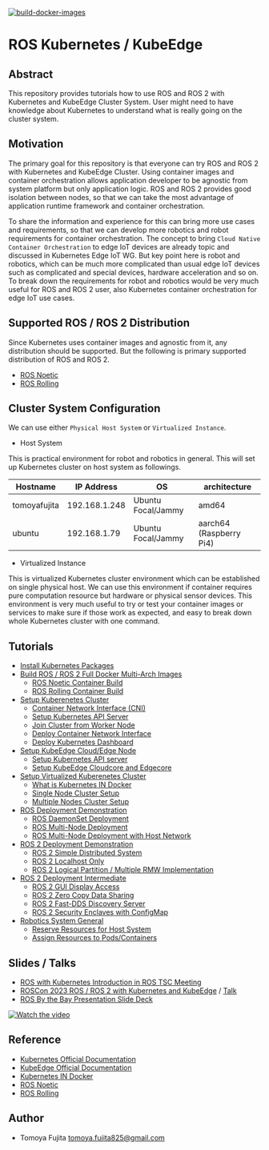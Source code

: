 [![build-docker-images](https://github.com/fujitatomoya/ros_k8s/actions/workflows/build-docker-images.yml/badge.svg)](https://github.com/fujitatomoya/ros_k8s/actions/workflows/build-docker-images.yml)

# ROS Kubernetes / KubeEdge

## Abstract

This repository provides tutorials how to use ROS and ROS 2 with Kubernetes and KubeEdge Cluster System.
User might need to have knowledge about Kubernetes to understand what is really going on the cluster system.

## Motivation

The primary goal for this repository is that everyone can try ROS and ROS 2 with Kubernetes and KubeEdge Cluster.
Using container images and container orchestration allows application developer to be agnostic from system platform but only application logic.
ROS and ROS 2 provides good isolation between nodes, so that we can take the most advantage of application runtime framework and container orchestration.

To share the information and experience for this can bring more use cases and requirements, so that we can develop more robotics and robot requirements for container orchestration.
The concept to bring `Cloud Native Container Orchestration` to edge IoT devices are already topic and discussed in Kubernetes Edge IoT WG.
But key point here is robot and robotics, which can be much more complicated than usual edge IoT devices such as complicated and special devices, hardware acceleration and so on.
To break down the requirements for robot and robotics would be very much useful for ROS and ROS 2 user, also Kubernetes container orchestration for edge IoT use cases.

## Supported ROS / ROS 2 Distribution

Since Kubernetes uses container images and agnostic from it, any distribution should be supported.
But the following is primary supported distribution of ROS and ROS 2.

- [ROS Noetic](http://wiki.ros.org/noetic)
- [ROS Rolling](https://docs.ros.org/en/rolling/)

## Cluster System Configuration

We can use either `Physical Host System` or `Virtualized Instance`.

- Host System

This is practical environment for robot and robotics in general.
This will set up Kubernetes cluster on host system as followings.

| Hostname | IP Address | OS | architecture |
| --- | --- | --- | --- |
| tomoyafujita | 192.168.1.248 | Ubuntu Focal/Jammy | amd64 |
| ubuntu | 192.168.1.79 | Ubuntu Focal/Jammy | aarch64 (Raspberry Pi4) |

- Virtualized Instance

This is virtualized Kubernetes cluster environment which can be established on single physical host.
We can use this environment if container requires pure computation resource but hardware or physical sensor devices.
This environment is very much useful to try or test your container images or services to make sure if those work as expected, and easy to break down whole Kubernetes cluster with one command.

## Tutorials

- [Install Kubernetes Packages](./docs/Install_Kubernetes_Packages.md)
- [Build ROS / ROS 2 Full Docker Multi-Arch Images](./docs/Build_Docker_Images.md)
  - [ROS Noetic Container Build](./docs//Build_Docker_Images.md#ros-noetic)
  - [ROS Rolling Container Build](./docs//Build_Docker_Images.md#ros-rolling)
- [Setup Kuberenetes Cluster](./docs/Setup_Kubernetes_Cluster.md)
  - [Container Network Interface (CNI)](./docs/Setup_Kubernetes_Cluster.md#container-network-interface-cni)
  - [Setup Kubernetes API Server](./docs/Setup_Kubernetes_Cluster.md#setup-kubernetes-api-server)
  - [Join Cluster from Worker Node](./docs/Setup_Kubernetes_Cluster.md#join-the-cluster)
  - [Deploy Container Network Interface](./docs/Setup_Kubernetes_Cluster.md#deploy-cni-plugin)
  - [Deploy Kubernetes Dashboard](./docs/Setup_Kubernetes_Cluster.md#kubernetes-dashboard)
- [Setup KubeEdge Cloud/Edge Node](./docs/Setup_KubeEdge.md)
  - [Setup Kubernetes API server](./docs/Setup_KubeEdge.md#setup-kubernetes-api-server)
  - [Setup KubeEdge Cloudcore and Edgecore](./docs/Setup_KubeEdge.md#setup-kubeedge)
- [Setup Virtualized Kuberenetes Cluster](./docs/Setup_Virtualized_Cluster.md)
  - [What is Kubernetes IN Docker](./docs/Setup_Virtualized_Cluster.md#kubernetes-in-docker)
  - [Single Node Cluster Setup](./docs/Setup_Virtualized_Cluster.md#single-node-cluster-setup)
  - [Multiple Nodes Cluster Setup](./docs/Setup_Virtualized_Cluster.md#multiple-node-cluster-setup)
- [ROS Deployment Demonstration](./docs/ROS_Deployment_Demonstration.md)
  - [ROS DaemonSet Deployment](./docs/ROS_Deployment_Demonstration.md#ros-daemonset-deployment-with-cni)
  - [ROS Multi-Node Deployment](./docs/ROS_Deployment_Demonstration.md#ros-multi-node-deployment-with-cni)
  - [ROS Multi-Node Deployment with Host Network](./docs/ROS_Deployment_Demonstration.md#ros-multi-node-deployment-with-host-network)
- [ROS 2 Deployment Demonstration](./docs/ROS2_Deployment_Demonstration.md)
  - [ROS 2 Simple Distributed System](./docs/ROS2_Deployment_Demonstration.md#ros-2-simple-distributed-system)
  - [ROS 2 Localhost Only](./docs/ROS2_Deployment_Demonstration.md#ros-2-localhost-only)
  - [ROS 2 Logical Partition / Multiple RMW Implementation](./docs/ROS2_Deployment_Demonstration.md#ros-2-logical-partition--multiple-rmw-implementation)
- [ROS 2 Deployment Intermediate](./docs/ROS2_Deployment_Intermediate.md)
  - [ROS 2 GUI Display Access](./docs/ROS2_Deployment_Intermediate.md#ros-2-gui-display-access)
  - [ROS 2 Zero Copy Data Sharing](./docs/ROS2_Deployment_Intermediate.md#ros-2-zero-copy-data-sharing)
  - [ROS 2 Fast-DDS Discovery Server](./docs/ROS2_Deployment_Intermediate.md#ros-2-fast-dds-discovery-server)
  - [ROS 2 Security Enclaves with ConfigMap](./docs/ROS2_Deployment_Intermediate.md#ros-2-security-enclaves-with-configmap)
- [Robotics System General](./docs/Robotics_System_General.md)
  - [Reserve Resources for Host System](./docs/Robotics_System_General.md#reserve-resources-for-host-system)
  - [Assign Resources to Pods/Containers](./docs/Robotics_System_General.md#assign-resources-to-podscontainers)

## Slides / Talks

- [ROS with Kubernetes Introduction in ROS TSC Meeting](https://www.slideshare.net/FujitaTomoya/rostscrosk8s20230309pdf)
- [ROSCon 2023 ROS / ROS 2 with Kubernetes and KubeEdge](https://roscon.ros.org/2023/talks/ROS_with_KubernetesKubeEdge.pdf) / [Talk](https://vimeo.com/879001688/33b2495a49)
- [ROS By the Bay Presentation Slide Deck](https://raw.githack.com/fujitatomoya/ros_k8s/master/presentation/ROS-By-the-Bay_20231214.html)

[![Watch the video](https://img.youtube.com/vi/Amxsy5A2NWE/maxresdefault.jpg)](https://www.youtube.com/watch?v=Amxsy5A2NWE)

## Reference

- [Kubernetes Official Documentation](https://kubernetes.io/docs/home/)
- [KubeEdge Official Documentation](https://kubeedge.io/docs/welcome/getting-started)
- [Kubernetes IN Docker](https://kind.sigs.k8s.io/)
- [ROS Noetic](http://wiki.ros.org/noetic)
- [ROS Rolling](https://docs.ros.org/en/rolling/)

## Author

- Tomoya Fujita <tomoya.fujita825@gmail.com>

